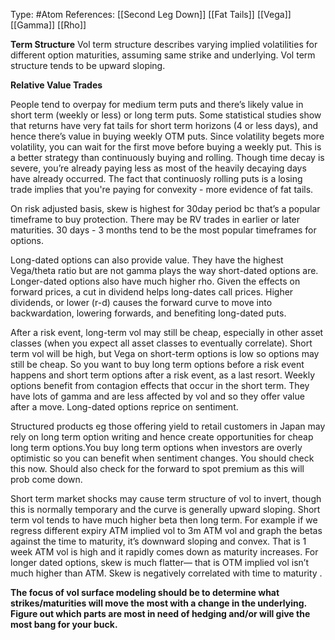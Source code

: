 Type: #Atom 
References: [[Second Leg Down]] [[Fat Tails]]
[[Vega]] [[Gamma]] [[Rho]]

**Term Structure**
Vol term structure describes varying implied volatilities for different option maturities, assuming same strike and underlying. Vol term structure tends to be upward sloping. 

**Relative Value Trades**

People tend to overpay for medium term puts and there’s likely value in short term (weekly or less) or long term puts. Some statistical studies show that returns have very fat tails for short term horizons (4 or less days), and hence there’s value in buying weekly OTM puts. Since volatility begets more volatility, you can wait for the first move before buying a weekly put. This is a better strategy than continuously buying and rolling. Though time decay is severe, you’re already paying less as most of the heavily decaying days have already occurred. The fact that continuosly rolling puts is a losing trade implies that you're paying for convexity - more evidence of fat tails.

On risk adjusted basis, skew is highest for 30day period bc that’s a popular timeframe to buy protection. There may be RV trades in earlier or later maturities. 30 days - 3 months tend to be the most popular timeframes for options. 

Long-dated options can also provide value. They have the highest Vega/theta ratio but are not gamma plays the way short-dated options are. Longer-dated options also have much higher rho. Given the effects on forward prices, a cut in dividend helps long-dates call prices. Higher dividends, or lower (r-d) causes the forward curve to move into backwardation, lowering forwards, and benefiting long-dated puts.

After a risk event, long-term vol may still be cheap, especially in other asset classes (when you expect all asset classes to eventually correlate). Short term vol will be high, but Vega on short-term options is low so options may still be cheap. So you want to buy long term options before a risk event happens and short term options after a risk event, as a last resort. Weekly options benefit from contagion effects that occur in the short term. They have lots of gamma and are less affected by vol and so they offer value after a move. Long-dated options reprice on sentiment.

Structured products eg those offering yield to retail customers in Japan may rely on long term option writing and hence create opportunities for cheap long term options.You buy long term options when investors are overly optimistic so you can benefit when sentiment changes. You should check this now. Should also check for the forward to spot premium as this will prob come down.

Short term market shocks may cause term structure of vol to invert, though this is normally temporary and the curve is generally upward sloping. Short term vol tends to have much higher beta then long term. For example if we regress different expiry ATM implied vol to 3m ATM vol and graph the betas against the time to maturity, it’s downward sloping and convex. That is 1 week ATM vol is high and it rapidly comes down as maturity increases. For longer dated options, skew is much flatter— that is OTM implied vol isn’t much higher than ATM. Skew is negatively correlated with time to maturity .

**The focus of vol surface modeling should be to determine what strikes/maturities will move the most with a change in the underlying. Figure out which parts are most in need of hedging and/or will give the most bang for your buck.**
